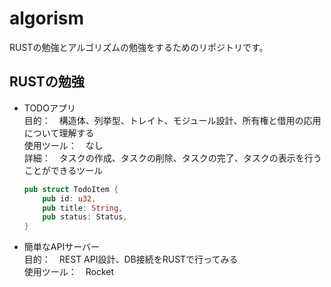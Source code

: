 # algorism
RUSTの勉強とアルゴリズムの勉強をするためのリポジトリです。

## RUSTの勉強
* TODOアプリ  
    目的：　構造体、列挙型、トレイト、モジュール設計、所有権と借用の応用 について理解する  
    使用ツール：　なし  
    詳細：　タスクの作成、タスクの削除、タスクの完了、タスクの表示を行うことができるツール
    ```rust
    pub struct TodoItem {  
        pub id: u32,  
        pub title: String,  
        pub status: Status,  
    }  
    ```

* 簡単なAPIサーバー  
    目的：　REST API設計、DB接続をRUSTで行ってみる  
    使用ツール：　Rocket
